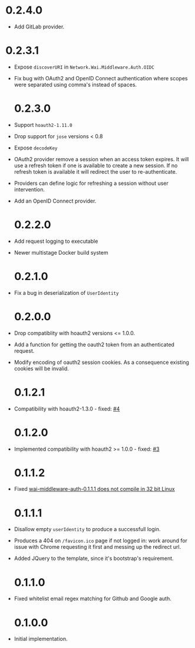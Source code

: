 # 0.2.4.0

- Add GitLab provider.

# 0.2.3.1

- Expose `discoverURI` in `Network.Wai.Middleware.Auth.OIDC`
- Fix bug with OAuth2 and OpenID Connect authentication where scopes were
  separated using comma's instead of spaces.

  # 0.2.3.0

- Support `hoauth2-1.11.0`
- Drop support for `jose` versions < 0.8
- Expose `decodeKey`
- OAuth2 provider remove a session when an access token expires. It will use a
  refresh token if one is available to create a new session. If no refresh token
  is available it will redirect the user to re-authenticate.
- Providers can define logic for refreshing a session without user intervention.
- Add an OpenID Connect provider.

  # 0.2.2.0

- Add request logging to executable
- Newer multistage Docker build system

  # 0.2.1.0

- Fix a bug in deserialization of `UserIdentity`

  # 0.2.0.0

- Drop compatiblity with hoauth2 versions <= 1.0.0.
- Add a function for getting the oauth2 token from an authenticated request.
- Modify encoding of oauth2 session cookies. As a consequence existing cookies will be invalid.

  # 0.1.2.1

- Compatibility with hoauth2-1.3.0 - fixed: [#4](https://github.com/fpco/wai-middleware-auth/issues/4)

  # 0.1.2.0

- Implemented compatibility with hoauth2 >= 1.0.0 - fixed: [#3](https://github.com/fpco/wai-middleware-auth/issues/3)

  # 0.1.1.2

- Fixed [wai-middleware-auth-0.1.1.1 does not compile in 32 bit Linux](https://github.com/fpco/wai-middleware-auth/issues/2)

  # 0.1.1.1

- Disallow empty `userIdentity` to produce a successfull login.
- Produces a 404 on `/favicon.ico` page if not logged in: work around for issue
  with Chrome requesting it first and messing up the redirect url.
- Added JQuery to the template, since it's bootstrap's requirement.

  # 0.1.1.0

- Fixed whitelist email regex matching for Github and Google auth.

  # 0.1.0.0

- Initial implementation.
